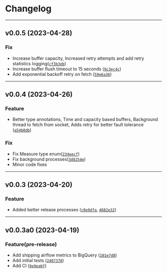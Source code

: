 # Changelog

[//]: # (Next Release)

---

## v0.0.5 (2023-04-28)
### Fix
* Increase buffer capacity, Increased retry attempts and add retry statistics logging([`cf3b3eb`](https://github.com/abyssnlp/airflow-metrics-gbq/commit/cf3b3eb2ff820d89d30b7e4fbcf4f7f48a198b7d))
* Increase buffer flush timeout to 15 seconds ([`9c3ec4c`](https://github.com/abyssnlp/airflow-metrics-gbq/commit/9c3ec4cd53e24a25d728c85b8f49b20b6266533a))
* Add exponential backoff retry on fetch ([`59e6a36`](https://github.com/abyssnlp/airflow-metrics-gbq/commit/59e6a36d6531148d50d633cc838e8df9ea7b3c9e))

---

## v0.0.4 (2023-04-26)
### Feature
* Better type annotations, Time and capacity based buffers, Background thread to fetch from socket, Adds retry for better
fault tolerance ([`a54b0db`](https://github.com/abyssnlp/airflow-metrics-gbq/commit/a54b0db1e55d7822476d7812cd3749a2f99cc7b4))

### Fix
* Fix Measure type enum([`234eecf`](https://github.com/abyssnlp/airflow-metrics-gbq/commit/234eecfaf6760037ca4e71d21da4ea746cc49797))
* Fix background processes([`3d8254e`](https://github.com/abyssnlp/airflow-metrics-gbq/commit/3d8254e5752ae37261d51843993a4eec2986419c))
* Minor code fixes

---

## v0.0.3 (2023-04-20)
### Feature
* Added better release processes ([`c0e9dfa`](https://github.com/abyssnlp/airflow-metrics-gbq/commit/c0e9dfaf3cf03708d4426b79768aa0947e44c340),
[`d682e32`](https://github.com/abyssnlp/airflow-metrics-gbq/commit/d682e32484252fcc99484f05cc4ec785bd81febd))

---

## v0.0.3a0 (2023-04-19)
### Feature(pre-release)
* Add shipping airflow metrics to BigQuery ([`101e7d8`](https://github.com/abyssnlp/airflow-metrics-gbq/commit/101e7d8d263dddfa93e261b838fa64af8b02e8a2))
* Add initial tests ([`2407378`](https://github.com/abyssnlp/airflow-metrics-gbq/commit/24073780795b9ad1a12d8a70c629d1e155895141))
* Add CI ([`9e9ea6f`](https://github.com/abyssnlp/airflow-metrics-gbq/commit/9e9ea6f61053df874e025c8780fe52bd69a173c9))
